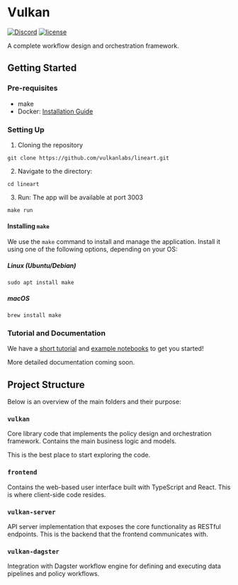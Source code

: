 # Vulkan

[![Discord](https://img.shields.io/badge/Discord-Vulkan%20Labs-5865F2.svg?logo=discord)](https://discord.gg/2tAYKfJynV)
[![license](https://img.shields.io/badge/License-Apache_2.0-green)](https://github.com/vulkanlabs/lineart/blob/master/LICENSE)

A complete workflow design and orchestration framework.

## Getting Started

### Pre-requisites

- make
- Docker: [Installation Guide](https://docs.docker.com/get-started/get-docker/)

### Setting Up

1. Cloning the repository

```
git clone https://github.com/vulkanlabs/lineart.git
```

2. Navigate to the directory:

```
cd lineart
```

3. Run: The app will be available at port 3003

```
make run
```

#### Installing `make`

We use the `make` command to install and manage the application. Install it using one of the following options, depending on your OS:

##### Linux (Ubuntu/Debian)

```
sudo apt install make
```

##### macOS

```
brew install make
```

### Tutorial and Documentation

We have a [short tutorial](docs/how-to/) and [example notebooks](vulkan/docs/notebooks) to get you started!

More detailed documentation coming soon.

## Project Structure

Below is an overview of the main folders and their purpose:

### `vulkan`

Core library code that implements the policy design and orchestration framework. Contains the main business logic and models.

This is the best place to start exploring the code.

### `frontend`

Contains the web-based user interface built with TypeScript and React. This is where client-side code resides.

### `vulkan-server`

API server implementation that exposes the core functionality as RESTful endpoints. This is the backend that the frontend communicates with.

### `vulkan-dagster`

Integration with Dagster workflow engine for defining and executing data pipelines and policy workflows.

